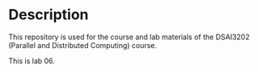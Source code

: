 # Description
This repository is used for the course and lab materials of the DSAI3202 (Parallel and Distributed Computing) course.

This is lab 06.
